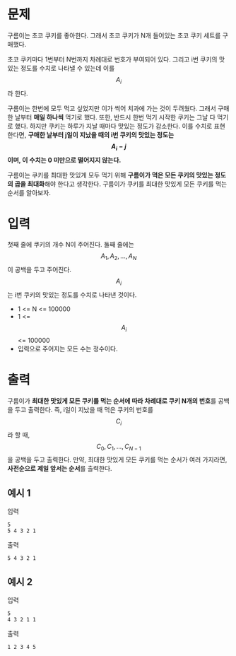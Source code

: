 # 문제

구름이는 초코 쿠키를 좋아한다. 그래서 초코 쿠키가 N개 들어있는 초코 쿠키 세트를 구매했다.

초코 쿠키마다 1번부터 N번까지 차례대로 번호가 부여되어 있다. 그리고 i번 쿠키의 맛있는 정도를 수치로 나타낼 수 있는데 이를 $$A_i$$라 한다.

구름이는 한번에 모두 먹고 싶었지만 이가 썩어 치과에 가는 것이 두려웠다. 그래서 구매한 날부터 **매일 하나씩** 먹기로 했다. 또한, 반드시 한번 먹기 시작한 쿠키는 그날 다 먹기로 했다. 하지만 쿠키는 하루가 지날 때마다 맛있는 정도가 감소한다. 이를 수치로 표현한다면, **구매한 날부터 j일이 지났을 때의 i번 쿠키의 맛있는 정도는 $$A_i - j$$이며, 이 수치는 0 미만으로 떨어지지 않는다.**

구름이는 쿠키를 최대한 맛있게 모두 먹기 위해 **구름이가 먹은 모든 쿠키의 맛있는 정도의 곱을 최대화**해야 한다고 생각한다. 구름이가 쿠키를 최대한 맛있게 모든 쿠키를 먹는 순서를 알아보자.

# 입력

첫째 줄에 쿠키의 개수 N이 주어진다.
둘째 줄에는 $$A_1, A_2, ..., A_N$$이 공백을 두고 주어진다. $$A_i$$는 i번 쿠키의 맛있는 정도를 수치로 나타낸 것이다.

- 1 <= N <= 100000
- 1 <= $$A_i$$ <= 100000
- 입력으로 주어지는 모든 수는 정수이다.

# 출력

구름이가 **최대한 맛있게 모든 쿠키를 먹는 순서에 따라 차례대로 쿠키 N개의 번호**를 공백을 두고 출력한다. 즉, i일이 지났을 때 먹은 쿠키의 번호를 $$C_i$$라 할 때, $$C_0, C_1, ..., C_{N-1}$$을 공백을 두고 출력한다. 만약, 최대한 맛있게 모든 쿠키를 먹는 순서가 여러 가지라면, **사전순으로 제일 앞서는 순서**를 출력한다.

## 예시 1

입력

```
5
5 4 3 2 1
```

출력

```
5 4 3 2 1
```

## 예시 2

입력

```
5
4 3 2 1 1
```

출력

```
1 2 3 4 5
```
